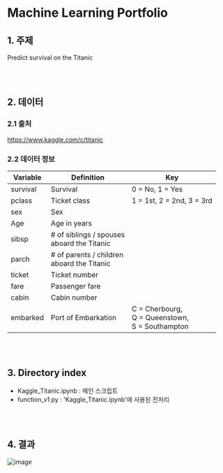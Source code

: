 # **Machine Learning Portfolio**

## 1. 주제
Predict survival on the Titanic

<br>
<br>

## 2. 데이터
### 2.1 출처
https://www.kaggle.com/c/titanic

### 2.2 데이터 정보
|Variable|Definition|Key|
|---------------|---------------|---------------|
|survival|Survival|0 = No, 1 = Yes|
|pclass|Ticket class|1 = 1st, 2 = 2nd, 3 = 3rd|
|sex|Sex||
|Age|Age in years||
|sibsp|# of siblings / spouses<br>aboard the Titanic||
|parch|# of parents / children<br>aboard the Titanic||
|ticket|Ticket number||
|fare|Passenger fare||
|cabin|Cabin number||
|embarked|Port of Embarkation|C = Cherbourg,<br>Q = Queenstown,<br>S = Southampton|

<br>
<br>

## 3. Directory index
- Kaggle_Titanic.ipynb : 메인 스크립트
- function_v1.py : 'Kaggle_Titanic.ipynb'에 사용된 전처리

<br>
<br>

## 4. 결과
![image](https://user-images.githubusercontent.com/82884493/120595337-28d5fa00-c47d-11eb-9be8-8769e21c4d90.png)
